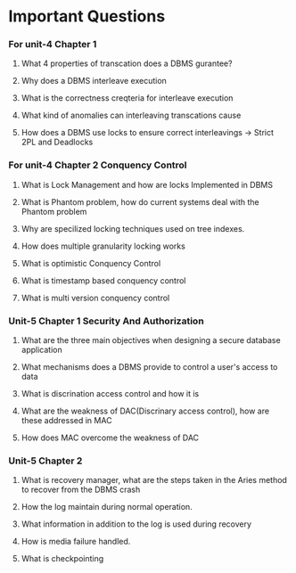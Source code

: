 # Important Questions

### For unit-4 Chapter 1  

1. What 4 properties of transcation does a DBMS gurantee? 

2. Why does a DBMS interleave execution

3. What is the correctness creqteria for interleave execution

4. What kind of anomalies can interleaving transcations cause

5. How does a DBMS use locks to ensure correct interleavings -> Strict 2PL and Deadlocks


### For unit-4 Chapter 2 Conquency Control

1. What is Lock Management and how are locks Implemented in DBMS

2. What is Phantom problem, how do current systems deal with the Phantom problem 

3. Why are specilized locking techniques used on tree indexes.

4. How does multiple granularity locking works 

5. What is optimistic Conquency Control

6. What is timestamp based conquency control

7. What is multi version conquency control

### Unit-5 Chapter 1 Security And Authorization

1. What are the three main objectives when designing a secure database application

2. What mechanisms does a DBMS provide to control a user's access to data 

3. What is discrination access control and how it is 

4. What are the weakness of DAC(Discrinary access control), how are these addressed in MAC

5. How does MAC overcome the weakness of DAC

### Unit-5 Chapter 2

1. What is recovery manager, what are the steps taken in the Aries method to recover from the DBMS crash 

2. How the log maintain during normal operation.

3. What information in addition to the log is used during recovery 

4. How is media failure handled. 

5. What is checkpointing
